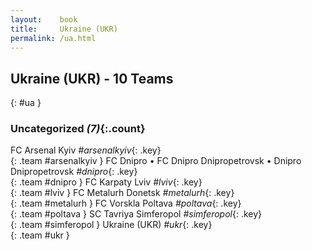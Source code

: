 ```yaml
---
layout:    book
title:     Ukraine (UKR)
permalink: /ua.html
---
```


## Ukraine (UKR) - 10 Teams
{: #ua }









### Uncategorized _(7)_{:.count}

FC Arsenal Kyiv   _#arsenalkyiv_{: .key} <br>
{: .team #arsenalkyiv }
FC Dnipro • FC Dnipro Dnipropetrovsk • Dnipro Dnipropetrovsk   _#dnipro_{: .key} <br>
{: .team #dnipro }
FC Karpaty Lviv   _#lviv_{: .key} <br>
{: .team #lviv }
FC Metalurh Donetsk   _#metalurh_{: .key} <br>
{: .team #metalurh }
FC Vorskla Poltava   _#poltava_{: .key} <br>
{: .team #poltava }
SC Tavriya Simferopol   _#simferopol_{: .key} <br>
{: .team #simferopol }
Ukraine  (UKR)  _#ukr_{: .key} <br>
{: .team #ukr }


 
